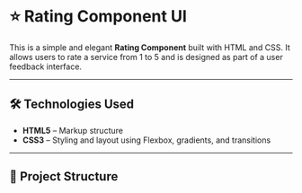 # ⭐ Rating Component UI

This is a simple and elegant **Rating Component** built with HTML and CSS. It allows users to rate a service from 1 to 5 and is designed as part of a user feedback interface.

---

## 🛠️ Technologies Used

- **HTML5** – Markup structure
- **CSS3** – Styling and layout using Flexbox, gradients, and transitions

---

## 📁 Project Structure


